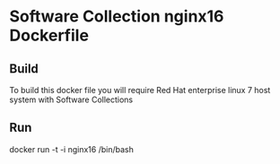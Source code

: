 Software Collection nginx16 Dockerfile
===============

Build
-----
To build this docker file you will require Red Hat enterprise linux 7 host system with Software Collections

Run
-----
docker run -t -i nginx16 /bin/bash
